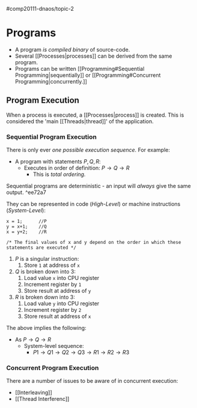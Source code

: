 #comp20111-dnaos/topic-2
# Programs

- A program *is compiled binary* of source-code.
- Several [[Processes|processes]] can be derived from the same program.
- Programs can be written [[Programming#Sequential Programming|sequentially]] or [[Programming#Concurrent Programming|concurrently.]] 

## Program Execution

When a process is executed, a [[Processes|process]] is created. This is considered the 'main [[Threads|thread]]' of the application.

### Sequential Program Execution

There is only ever *one possible execution sequence.* For example:

- A program with statements $P, Q, R$:
	- Executes in order of definition: $P \to Q \to R$
		- This is *total ordering.*

Sequential programs are deterministic - an input will *always* give the same output. ^ee72a7

They can be represented in code (*High-Level*) or machine instructions (*System-Level*):

```
x = 1;		//P
y = x+1;	//Q
x = y+2;	//R

/* The final values of x and y depend on the order in which these statements are executed */
```

1) $P$ is a singular instruction:
	1) Store `1` at address of `x`
2) $Q$ is broken down into 3:
	1) Load value `x` into CPU register
	2) Increment register by `1`
	3) Store result at address of `y`
4) $R$ is broken down into 3:
	1) Load value `y` into CPU register
	2) Increment register by `2`
	3) Store result at address of `x`

The above implies the following:
- As $P \to Q \to R$
	- System-level sequence:
		- $P1 \to Q1 \to Q2 \to Q3 \to R1 \to R2 \to R3$ 

### Concurrent Program Execution

There are a number of issues to be aware of in concurrent execution:
- [[Interleaving]]
- [[Thread Interferenc]]